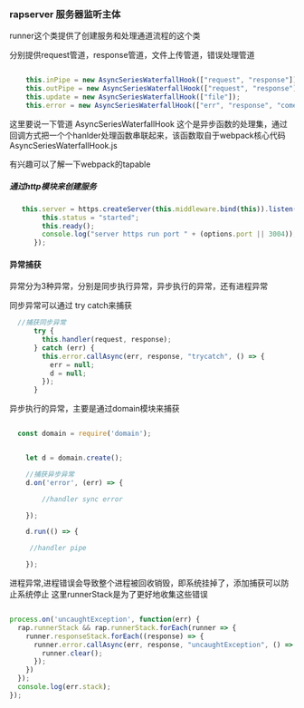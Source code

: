 ### rapserver  服务器监听主体

runner这个类提供了创建服务和处理通道流程的这个类

分别提供request管道，response管道，文件上传管道，错误处理管道

``` JavaScript

    this.inPipe = new AsyncSeriesWaterfallHook(["request", "response"]);
    this.outPipe = new AsyncSeriesWaterfallHook(["request", "response"]);
    this.update = new AsyncSeriesWaterfallHook(["file"]);
    this.error = new AsyncSeriesWaterfallHook(["err", "response", "comeFrom"]);

```

这里要说一下管道 AsyncSeriesWaterfallHook
这个是异步函数的处理集，通过回调方式把一个个hanlder处理函数串联起来，该函数取自于webpack核心代码AsyncSeriesWaterfallHook.js

有兴趣可以了解一下webpack的tapable

##### 通过http模块来创建服务

``` JavaScript
   this.server = https.createServer(this.middleware.bind(this)).listen(options.port || 3004, () => {
        this.status = "started";
        this.ready();
        console.log("server https run port " + (options.port || 3004));
      });

```

#### 异常捕获

异常分为3种异常，分别是同步执行异常，异步执行的异常，还有进程异常

同步异常可以通过 try catch来捕获
``` JavaScript
  //捕获同步异常
      try {
        this.handler(request, response);
      } catch (err) {
        this.error.callAsync(err, response, "trycatch", () => {
          err = null;
          d = null;
        });
      }

```

异步执行的异常，主要是通过domain模块来捕获

``` JavaScript

  const domain = require('domain');


    let d = domain.create();

    //捕获异步异常
    d.on('error', (err) => {

        //handler sync error

    });

    d.run(() => {

     //handler pipe

    });

```

进程异常,进程错误会导致整个进程被回收销毁，即系统挂掉了，添加捕获可以防止系统停止
这里runnerStack是为了更好地收集这些错误

``` JavaScript

process.on('uncaughtException', function(err) {
  rap.runnerStack && rap.runnerStack.forEach(runner => {
    runner.responseStack.forEach((response) => {
      runner.error.callAsync(err, response, "uncaughtException", () => {
        runner.clear();
      });
    })
  });
  console.log(err.stack);
});


```
